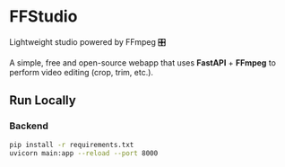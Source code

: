 # FFStudio

Lightweight studio powered by FFmpeg 🎛️

A simple, free and open-source webapp that uses **FastAPI** + **FFmpeg** to perform video editing (crop, trim, etc.).

## Run Locally

### Backend

```bash
pip install -r requirements.txt
uvicorn main:app --reload --port 8000
```
